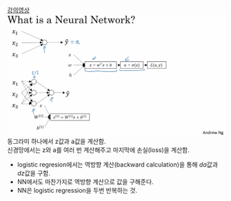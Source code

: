 [강의영상](https://www.youtube.com/watch?v=fXOsFF95ifk&list=PLkDaE6sCZn6Ec-XTbcX1uRg2_u4xOEky0&index=26&t=0s)
![NN](./img/NN.png)
동그라미 하나에서 z값과 a값을 계산함.  
 신경망에서는 z와 a를 여러 번 계산해주고 마지막에 손실(loss)을 계산함.

- logistic regresion에서는 역방향 계산(backward calculation)을 통해 $da$값과 $dz$값을 구함.
- NN에서도 마찬가지로 역방향 계산으로 값을 구해준다.
- NN은 logistic regression을 두번 반복하는 것.
